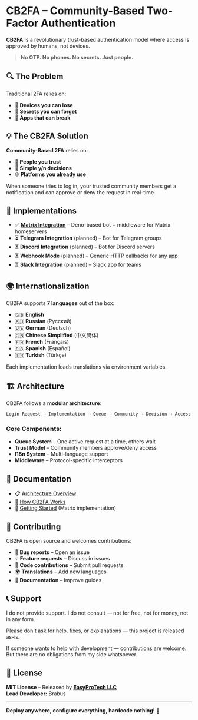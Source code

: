  # CB2FA – Community-Based Two-Factor Authentication

**CB2FA** is a revolutionary trust-based authentication model where access is approved by humans, not devices.

> **No OTP. No phones. No secrets. Just people.**

## 🔍 The Problem

Traditional 2FA relies on:
- 📱 **Devices you can lose**
- 🔑 **Secrets you can forget** 
- 🤖 **Apps that can break**

## 💡 The CB2FA Solution

**Community-Based 2FA** relies on:
- 👥 **People you trust**
- 💬 **Simple y/n decisions**
- 🌐 **Platforms you already use**

When someone tries to log in, your trusted community members get a notification and can approve or deny the request in real-time.

## 🔧 Implementations

- ✅ **[Matrix Integration](./matrix)** – Deno-based bot + middleware for Matrix homeservers
- ⏳ **Telegram Integration** (planned) – Bot for Telegram groups
- ⏳ **Discord Integration** (planned) – Bot for Discord servers  
- ⏳ **Webhook Mode** (planned) – Generic HTTP callbacks for any app
- ⏳ **Slack Integration** (planned) – Slack app for teams

## 🌍 Internationalization

CB2FA supports **7 languages** out of the box:
- 🇬🇧 **English** 
- 🇷🇺 **Russian** (Русский)
- 🇩🇪 **German** (Deutsch)
- 🇨🇳 **Chinese Simplified** (中文简体)
- 🇫🇷 **French** (Français)
- 🇪🇸 **Spanish** (Español)
- 🇹🇷 **Turkish** (Türkçe)

Each implementation loads translations via environment variables.

## 🏗️ Architecture

CB2FA follows a **modular architecture**:

```
Login Request → Implementation → Queue → Community → Decision → Access
```

### Core Components:
- **Queue System** – One active request at a time, others wait
- **Trust Model** – Community members approve/deny access
- **I18n System** – Multi-language support
- **Middleware** – Protocol-specific interceptors

## 📖 Documentation

- 📋 [Architecture Overview](./docs/architecture.md)
- 🔄 [How CB2FA Works](./docs/how-it-works.md) 
- 🚀 [Getting Started](./matrix/README.md) (Matrix implementation)

## 🤝 Contributing

CB2FA is open source and welcomes contributions:
- 🐛 **Bug reports** – Open an issue
- 💡 **Feature requests** – Discuss in issues
- 🔧 **Code contributions** – Submit pull requests
- 🌍 **Translations** – Add new languages
- 📖 **Documentation** – Improve guides

## 📞 Support

I do not provide support. I do not consult — not for free, not for money, not in any form.

Please don't ask for help, fixes, or explanations — this project is released as-is.

If someone wants to help with development — contributions are welcome. But there are no obligations from my side whatsoever.

## 📜 License

**MIT License** – Released by **[EasyProTech LLC](https://www.easypro.tech)**  
**Lead Developer:** Brabus

---

**Deploy anywhere, configure everything, hardcode nothing!** 🚀